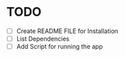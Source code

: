 # TODO
  - [ ] Create README FILE for Installation
  - [ ] List Dependencies
  - [ ] Add Script for running the app
